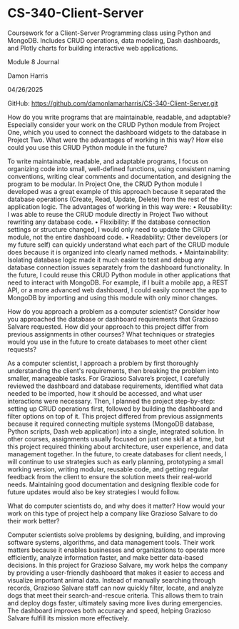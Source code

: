 # CS-340-Client-Server
Coursework for a Client-Server Programming class using Python and MongoDB. Includes CRUD operations, data modeling, Dash dashboards, and Plotly charts for building interactive web applications.

Module 8 Journal

Damon Harris

04/26/2025


GitHub: https://github.com/damonlamarharris/CS-340-Client-Server.git

How do you write programs that are maintainable, readable, and adaptable?
Especially consider your work on the CRUD Python module from Project One, which you used to connect the dashboard widgets to the database in Project Two. What were the advantages of working in this way? How else could you use this CRUD Python module in the future?

To write maintainable, readable, and adaptable programs, I focus on organizing code into small, well-defined functions, using consistent naming conventions, writing clear comments and documentation, and designing the program to be modular. In Project One, the CRUD Python module I developed was a great example of this approach because it separated the database operations (Create, Read, Update, Delete) from the rest of the application logic.
The advantages of working in this way were:
•	Reusability: I was able to reuse the CRUD module directly in Project Two without rewriting any database code.
•	Flexibility: If the database connection settings or structure changed, I would only need to update the CRUD module, not the entire dashboard code.
•	Readability: Other developers (or my future self) can quickly understand what each part of the CRUD module does because it is organized into clearly named methods.
•	Maintainability: Isolating database logic made it much easier to test and debug any database connection issues separately from the dashboard functionality.
In the future, I could reuse this CRUD Python module in other applications that need to interact with MongoDB. For example, if I built a mobile app, a REST API, or a more advanced web dashboard, I could easily connect the app to MongoDB by importing and using this module with only minor changes.

How do you approach a problem as a computer scientist?
Consider how you approached the database or dashboard requirements that Grazioso Salvare requested. How did your approach to this project differ from previous assignments in other courses? What techniques or strategies would you use in the future to create databases to meet other client requests?

As a computer scientist, I approach a problem by first thoroughly understanding the client's requirements, then breaking the problem into smaller, manageable tasks. For Grazioso Salvare’s project, I carefully reviewed the dashboard and database requirements, identified what data needed to be imported, how it should be accessed, and what user interactions were necessary. Then, I planned the project step-by-step: setting up CRUD operations first, followed by building the dashboard and filter options on top of it.
This project differed from previous assignments because it required connecting multiple systems (MongoDB database, Python scripts, Dash web application) into a single, integrated solution. In other courses, assignments usually focused on just one skill at a time, but this project required thinking about architecture, user experience, and data management together.
In the future, to create databases for client needs, I will continue to use strategies such as early planning, prototyping a small working version, writing modular, reusable code, and getting regular feedback from the client to ensure the solution meets their real-world needs. Maintaining good documentation and designing flexible code for future updates would also be key strategies I would follow.

What do computer scientists do, and why does it matter?
How would your work on this type of project help a company like Grazioso Salvare to do their work better?

Computer scientists solve problems by designing, building, and improving software systems, algorithms, and data management tools. Their work matters because it enables businesses and organizations to operate more efficiently, analyze information faster, and make better data-based decisions. In this project for Grazioso Salvare, my work helps the company by providing a user-friendly dashboard that makes it easier to access and visualize important animal data. Instead of manually searching through records, Grazioso Salvare staff can now quickly filter, locate, and analyze dogs that meet their search-and-rescue criteria. This allows them to train and deploy dogs faster, ultimately saving more lives during emergencies. The dashboard improves both accuracy and speed, helping Grazioso Salvare fulfill its mission more effectively.


